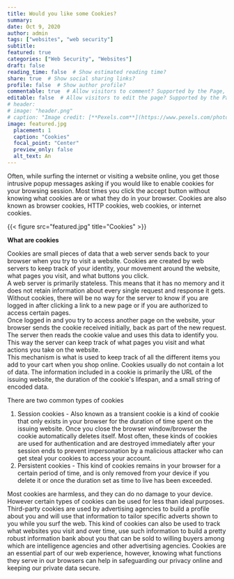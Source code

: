 ```yaml
---
title: Would you like some Cookies?
summary:
date: Oct 9, 2020
author: admin
tags: ["websites", "web security"]
subtitle:
featured: true
categories: ["Web Security", "Websites"]
draft: false
reading_time: false  # Show estimated reading time?
share: true  # Show social sharing links?
profile: false  # Show author profile?
commentable: true  # Allow visitors to comment? Supported by the Page, Post, and Docs content types.
editable: false  # Allow visitors to edit the page? Supported by the Page, Post, and Docs content types.
# header:
# image: "header.png"
# caption: "Image credit: [**Pexels.com**](https://www.pexels.com/photo/close-up-photo-of-cookies-3095041/)"
image: featured.jpg
  placement: 1
  caption: "Cookies"
  focal_point: "Center"
  preview_only: false
  alt_text: An 
---
```


Often, while surfing the internet or visiting a website online, you get those intrusive popup messages asking if you would like to enable cookies for your browsing session.                            Most times you click the accept button without knowing what cookies are or what they do in your browser.                              Cookies are also known as browser cookies, HTTP cookies, web cookies, or internet cookies.

{{< figure src="featured.jpg" title="Cookies" >}}



                                                                                                                                         
 **What are cookies**
                                      
                                      
Cookies are small pieces of data that a web server sends back to your browser when you try to visit a website. Cookies are created by web servers to keep track of your identity, your movement around the website, what pages you visit, and what buttons you click.                                         
A web server is primarily stateless. This means that it has no memory and it does not retain information about every single request and response it gets.                                        
Without cookies, there will be no way for the server to know if you are logged in after clicking a link to a new page or if you are authorized to access certain pages.                               
              Once logged in and you try to access another page on the website, your browser sends the cookie received initially, back as part of the new request.                       
              The server then reads the cookie value and uses this data to identify you. This way the server can keep track of what pages you visit and what actions you take on the website.                             
              This mechanism is what is used to keep track of all the different items you add to your cart when you shop online.                Cookies usually do not contain a lot of data. The information included in a cookie is primarily the URL of the issuing website, the duration of the cookie's lifespan, and a small string of encoded data.
                                                                                                                                                                                                                        
                               
                                       
 There are two common types of cookies
 1. Session cookies - Also known as a transient cookie is a kind of cookie that only exists in your browser for the duration of time spent on the issuing website.               Once you close the browser window/browser the cookie automatically deletes itself. 
 Most often, these kinds of cookies are used for authentication and are destroyed immediately after your session ends to prevent impersonation by a malicious attacker who can get steal your cookies to access your account.
 2. Persistent cookies - This kind of cookies remains in your browser for a certain period of time, and is only removed from your device if you delete it or once the duration set as time to live has been exceeded.
                                                                                                                   
                                  
Most cookies are harmless, and they can do no damage to your device.                                However certain types of cookies can be used for less than ideal purposes.                              Third-party cookies are used by advertising agencies to build a profile about you and will use that information to tailor specific adverts shown to you while you surf the web. 
            This kind of cookies can also be used to track what websites you visit and over time, use such information to build a pretty robust information bank about you that can be sold to willing buyers among which are intelligence agencies and other advertising agencies. 
Cookies are an essential part of our web experience, however, knowing what functions they serve in our browsers can help in safeguarding our privacy online and keeping our private data secure.
